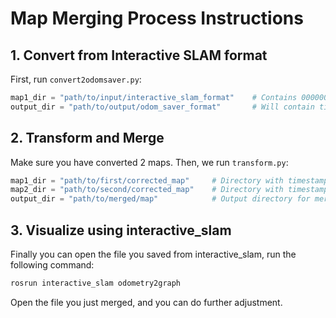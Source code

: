 # Map Merging Process Instructions

## 1. Convert from Interactive SLAM format
First, run `convert2odomsaver.py`:

```python
map1_dir = "path/to/input/interactive_slam_format"    # Contains 000000/, 000001/, etc.
output_dir = "path/to/output/odom_saver_format"       # Will contain timestamp.pcd/.odom
```

## 2. Transform and Merge
Make sure you have converted 2 maps. Then, we run `transform.py`:

```python
map1_dir = "path/to/first/corrected_map"     # Directory with timestamp.pcd/.odom files
map2_dir = "path/to/second/corrected_map"    # Directory with timestamp.pcd/.odom files
output_dir = "path/to/merged/map"            # Output directory for merged map
```

## 3. Visualize using interactive_slam
Finally you can open the file you saved from interactive_slam, run the following command:
```bash
rosrun interactive_slam odometry2graph
```
Open the file you just merged, and you can do further adjustment.
